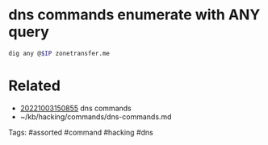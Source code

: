 # dns commands enumerate with ANY query
```bash
dig any @$IP zonetransfer.me
```

# Related
- [20221003150855](/zet/20221003150855/README.md) dns commands
- ~/kb/hacking/commands/dns-commands.md

Tags:
    #assorted #command #hacking #dns
